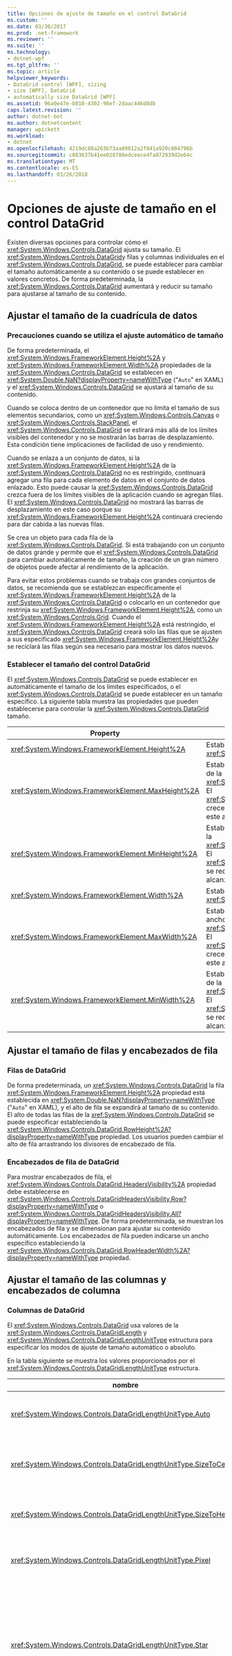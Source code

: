 ```yaml
---
title: Opciones de ajuste de tamaño en el control DataGrid
ms.custom: ''
ms.date: 03/30/2017
ms.prod: .net-framework
ms.reviewer: ''
ms.suite: ''
ms.technology:
- dotnet-wpf
ms.tgt_pltfrm: ''
ms.topic: article
helpviewer_keywords:
- DataGrid control [WPF], sizing
- size [WPF], DataGrid
- automatically size DataGrid [WPF]
ms.assetid: 96a0e47e-b010-4302-98ef-2daac446d8db
caps.latest.revision: ''
author: dotnet-bot
ms.author: dotnetcontent
manager: wpickett
ms.workload:
- dotnet
ms.openlocfilehash: 4219dc88a263b73aa89812a2f841a920c804796b
ms.sourcegitcommit: c883637b41ee028786edceece4fa872939d2e64c
ms.translationtype: MT
ms.contentlocale: es-ES
ms.lasthandoff: 03/26/2018
---
```

# <a name="sizing-options-in-the-datagrid-control"></a>Opciones de ajuste de tamaño en el control DataGrid
Existen diversas opciones para controlar cómo el <xref:System.Windows.Controls.DataGrid> ajusta su tamaño. El <xref:System.Windows.Controls.DataGrid>y filas y columnas individuales en el <xref:System.Windows.Controls.DataGrid>, se puede establecer para cambiar el tamaño automáticamente a su contenido o se puede establecer en valores concretos. De forma predeterminada, la <xref:System.Windows.Controls.DataGrid> aumentará y reducir su tamaño para ajustarse al tamaño de su contenido.  
  
## <a name="sizing-the-datagrid"></a>Ajustar el tamaño de la cuadrícula de datos  
  
### <a name="cautions-when-using-automatic-sizing"></a>Precauciones cuando se utiliza el ajuste automático de tamaño  
 De forma predeterminada, el <xref:System.Windows.FrameworkElement.Height%2A> y <xref:System.Windows.FrameworkElement.Width%2A> propiedades de la <xref:System.Windows.Controls.DataGrid> se establecen en <xref:System.Double.NaN?displayProperty=nameWithType> ("`Auto`" en XAML) y el <xref:System.Windows.Controls.DataGrid> se ajustará al tamaño de su contenido.  
  
 Cuando se coloca dentro de un contenedor que no limita el tamaño de sus elementos secundarios, como un <xref:System.Windows.Controls.Canvas> o <xref:System.Windows.Controls.StackPanel>, el <xref:System.Windows.Controls.DataGrid> se estirará más allá de los límites visibles del contenedor y no se mostrarán las barras de desplazamiento. Esta condición tiene implicaciones de facilidad de uso y rendimiento.  
  
 Cuando se enlaza a un conjunto de datos, si la <xref:System.Windows.FrameworkElement.Height%2A> de la <xref:System.Windows.Controls.DataGrid> no es restringido, continuará agregar una fila para cada elemento de datos en el conjunto de datos enlazado. Esto puede causar la <xref:System.Windows.Controls.DataGrid> crezca fuera de los límites visibles de la aplicación cuando se agregan filas. El <xref:System.Windows.Controls.DataGrid> no mostrará las barras de desplazamiento en este caso porque su <xref:System.Windows.FrameworkElement.Height%2A> continuará creciendo para dar cabida a las nuevas filas.  
  
 Se crea un objeto para cada fila de la <xref:System.Windows.Controls.DataGrid>. Si está trabajando con un conjunto de datos grande y permite que el <xref:System.Windows.Controls.DataGrid> para cambiar automáticamente de tamaño, la creación de un gran número de objetos puede afectar al rendimiento de la aplicación.  
  
 Para evitar estos problemas cuando se trabaja con grandes conjuntos de datos, se recomienda que se establezcan específicamente el <xref:System.Windows.FrameworkElement.Height%2A> de la <xref:System.Windows.Controls.DataGrid> o colocarlo en un contenedor que restrinja su <xref:System.Windows.FrameworkElement.Height%2A>, como un <xref:System.Windows.Controls.Grid>. Cuando el <xref:System.Windows.FrameworkElement.Height%2A> está restringido, el <xref:System.Windows.Controls.DataGrid> creará solo las filas que se ajusten a sus especificado <xref:System.Windows.FrameworkElement.Height%2A>y se reciclará las filas según sea necesario para mostrar los datos nuevos.  
  
### <a name="setting-the-datagrid-size"></a>Establecer el tamaño del control DataGrid  
 El <xref:System.Windows.Controls.DataGrid> se puede establecer en automáticamente el tamaño de los límites especificados, o el <xref:System.Windows.Controls.DataGrid> se puede establecer en un tamaño específico. La siguiente tabla muestra las propiedades que pueden establecerse para controlar la <xref:System.Windows.Controls.DataGrid> tamaño.  
  
|Property|Descripción|  
|--------------|-----------------|  
|<xref:System.Windows.FrameworkElement.Height%2A>|Establece un alto específico para el <xref:System.Windows.Controls.DataGrid>.|  
|<xref:System.Windows.FrameworkElement.MaxHeight%2A>|Establece el límite superior para el alto de la <xref:System.Windows.Controls.DataGrid>. El <xref:System.Windows.Controls.DataGrid> crecerá verticalmente hasta que alcanza este alto.|  
|<xref:System.Windows.FrameworkElement.MinHeight%2A>|Establece el límite inferior para el alto de la <xref:System.Windows.Controls.DataGrid>. El <xref:System.Windows.Controls.DataGrid> se reducirá verticalmente hasta que alcanza este alto.|  
|<xref:System.Windows.FrameworkElement.Width%2A>|Establece un ancho específico para el <xref:System.Windows.Controls.DataGrid>.|  
|<xref:System.Windows.FrameworkElement.MaxWidth%2A>|Establece el límite superior para el ancho de la <xref:System.Windows.Controls.DataGrid>. El <xref:System.Windows.Controls.DataGrid> crece horizontalmente hasta que llega a este ancho.|  
|<xref:System.Windows.FrameworkElement.MinWidth%2A>|Establece el límite inferior para el ancho de la <xref:System.Windows.Controls.DataGrid>. El <xref:System.Windows.Controls.DataGrid> se reducirá horizontalmente hasta alcanzar este ancho.|  
  
## <a name="sizing-rows-and-row-headers"></a>Ajustar el tamaño de filas y encabezados de fila  
  
### <a name="datagrid-rows"></a>Filas de DataGrid  
 De forma predeterminada, un <xref:System.Windows.Controls.DataGrid> la fila <xref:System.Windows.FrameworkElement.Height%2A> propiedad está establecida en <xref:System.Double.NaN?displayProperty=nameWithType> ("`Auto`" en XAML), y el alto de fila se expandirá al tamaño de su contenido. El alto de todas las filas de la <xref:System.Windows.Controls.DataGrid> se puede especificar estableciendo la <xref:System.Windows.Controls.DataGrid.RowHeight%2A?displayProperty=nameWithType> propiedad. Los usuarios pueden cambiar el alto de fila arrastrando los divisores de encabezado de fila.  
  
### <a name="datagrid-row-headers"></a>Encabezados de fila de DataGrid  
 Para mostrar encabezados de fila, el <xref:System.Windows.Controls.DataGrid.HeadersVisibility%2A> propiedad debe establecerse en <xref:System.Windows.Controls.DataGridHeadersVisibility.Row?displayProperty=nameWithType> o <xref:System.Windows.Controls.DataGridHeadersVisibility.All?displayProperty=nameWithType>. De forma predeterminada, se muestran los encabezados de fila y se dimensionan para ajustar su contenido automáticamente. Los encabezados de fila pueden indicarse un ancho específico estableciendo la <xref:System.Windows.Controls.DataGrid.RowHeaderWidth%2A?displayProperty=nameWithType> propiedad.  
  
## <a name="sizing-columns-and-column-headers"></a>Ajustar el tamaño de las columnas y encabezados de columna  
  
### <a name="datagrid-columns"></a>Columnas de DataGrid  
 El <xref:System.Windows.Controls.DataGrid> usa valores de la <xref:System.Windows.Controls.DataGridLength> y <xref:System.Windows.Controls.DataGridLengthUnitType> estructura para especificar los modos de ajuste de tamaño automático o absoluto.  
  
 En la tabla siguiente se muestra los valores proporcionados por el <xref:System.Windows.Controls.DataGridLengthUnitType> estructura.  
  
|nombre|Descripción|  
|----------|-----------------|  
|<xref:System.Windows.Controls.DataGridLengthUnitType.Auto>|El valor predeterminado de tamaños de modo de ajuste de tamaño automático <xref:System.Windows.Controls.DataGrid> columnas en función del contenido de las celdas y encabezados de columna.|  
|<xref:System.Windows.Controls.DataGridLengthUnitType.SizeToCells>|Automático basado en celdas tamaños de modo de ajuste de tamaño <xref:System.Windows.Controls.DataGrid> columnas en función del contenido de las celdas de la columna, sin incluir encabezados de columna.|  
|<xref:System.Windows.Controls.DataGridLengthUnitType.SizeToHeader>|Automático basado en encabezados tamaños de modo de ajuste de tamaño <xref:System.Windows.Controls.DataGrid> columnas en función del contenido de sólo los encabezados de columna.|  
|<xref:System.Windows.Controls.DataGridLengthUnitType.Pixel>|Basado en el píxel tamaños de modo de ajuste de tamaño <xref:System.Windows.Controls.DataGrid> columnas según el valor numérico proporcionado.|  
|<xref:System.Windows.Controls.DataGridLengthUnitType.Star>|El modo de ajuste de estrella se utiliza para distribuir el espacio disponible en proporciones ponderadas.<br /><br /> En XAML, los valores de estrella se expresan como n *, donde n representa un valor numérico. 1\* es equivalente a \*. Por ejemplo, si dos columnas de una <xref:System.Windows.Controls.DataGrid> tenía anchos de \* y 2\*, la primera columna recibiría una parte del espacio disponible y la segunda columna recibiría dos partes del espacio disponible.|  
  
 El <xref:System.Windows.Controls.DataGridLengthConverter> clase puede usarse para convertir datos entre valores numéricos o de cadena y <xref:System.Windows.Controls.DataGridLength> valores.  
  
 De forma predeterminada, el <xref:System.Windows.Controls.DataGrid.ColumnWidth%2A?displayProperty=nameWithType> propiedad está establecida en <xref:System.Windows.Controls.DataGridLength.SizeToHeader%2A>y el <xref:System.Windows.Controls.DataGridColumn.Width%2A?displayProperty=nameWithType> propiedad está establecida en <xref:System.Windows.Controls.DataGridLength.Auto%2A>. Cuando se establece el modo de ajuste en <xref:System.Windows.Controls.DataGridLength.Auto%2A> o <xref:System.Windows.Controls.DataGridLength.SizeToCells%2A>, columnas aumentará de tamaño hasta el ancho de su contenido visible más ancho. Al desplazarse, estos modos de ajuste de tamaño hará que las columnas se expandan si el contenido que es mayor que el tamaño de columna actual se desplaza en la vista. La columna no se reducirá cuando el contenido se desplaza fuera de la vista.  
  
 Las columnas de la <xref:System.Windows.Controls.DataGrid> también se puede establecer en automáticamente el tamaño solo dentro de los límites especificados, o las columnas se pueden establecer en un tamaño específico. En la tabla siguiente muestra las propiedades que se pueden establecer para controlar el tamaño de las columnas.  
  
|Property|Descripción|  
|--------------|-----------------|  
|<xref:System.Windows.Controls.DataGrid.MaxColumnWidth%2A?displayProperty=nameWithType>|Establece el límite superior para todas las columnas de la <xref:System.Windows.Controls.DataGrid>.|  
|<xref:System.Windows.Controls.DataGridColumn.MaxWidth%2A?displayProperty=nameWithType>|Establece el límite superior para una columna individual. Invalida <xref:System.Windows.Controls.DataGrid.MaxColumnWidth%2A?displayProperty=nameWithType>.|  
|<xref:System.Windows.Controls.DataGrid.MinColumnWidth%2A?displayProperty=nameWithType>|Establece el límite inferior para todas las columnas de la <xref:System.Windows.Controls.DataGrid>.|  
|<xref:System.Windows.Controls.DataGridColumn.MinWidth%2A?displayProperty=nameWithType>|Establece el límite inferior para una columna individual. Invalida <xref:System.Windows.Controls.DataGrid.MinColumnWidth%2A?displayProperty=nameWithType>.|  
|<xref:System.Windows.Controls.DataGrid.ColumnWidth%2A?displayProperty=nameWithType>|Establece un ancho específico para todas las columnas de la <xref:System.Windows.Controls.DataGrid>.|  
|<xref:System.Windows.Controls.DataGridColumn.Width%2A?displayProperty=nameWithType>|Establece un ancho específico para una columna individual. Invalida <xref:System.Windows.Controls.DataGrid.ColumnWidth%2A?displayProperty=nameWithType>.|  
  
### <a name="datagrid-column-headers"></a>Encabezados de columna de DataGrid  
 De forma predeterminada, <xref:System.Windows.Controls.DataGrid> se muestran los encabezados de columna. Para ocultar los encabezados de columna, el <xref:System.Windows.Controls.DataGrid.HeadersVisibility%2A> propiedad debe establecerse en <xref:System.Windows.Controls.DataGridHeadersVisibility.Row?displayProperty=nameWithType> o <xref:System.Windows.Controls.DataGridHeadersVisibility.None?displayProperty=nameWithType>. De forma predeterminada, cuando se muestran los encabezados de columna, se dimensionan para ajustar su contenido automáticamente. Los encabezados de columna se pueden dar un alto concreto estableciendo la <xref:System.Windows.Controls.DataGrid.ColumnHeaderHeight%2A?displayProperty=nameWithType> propiedad.  
  
### <a name="resizing-with-the-mouse"></a>Cambio de tamaño con el Mouse  
 Pueden cambiar el tamaño de los usuarios <xref:System.Windows.Controls.DataGrid> filas y columnas arrastrando los divisores de encabezado de fila o columna. El <xref:System.Windows.Controls.DataGrid> también admite el cambio de tamaño automático de filas y columnas haciendo doble clic en el divisor de encabezado de fila o columna. Para evitar que un usuario cambiar el tamaño de columnas en particular, establezca la <xref:System.Windows.Controls.DataGridColumn.CanUserResize%2A?displayProperty=nameWithType> propiedad `false` para las columnas individuales. Para evitar que los usuarios cambien el tamaño de todas las columnas, establezca la <xref:System.Windows.Controls.DataGrid.CanUserResizeColumns%2A?displayProperty=nameWithType> propiedad `false`. Para evitar que los usuarios cambien el tamaño de todas las filas, establezca la <xref:System.Windows.Controls.DataGrid.CanUserResizeRows%2A?displayProperty=nameWithType> propiedad `false`.  
  
## <a name="see-also"></a>Vea también  
 <xref:System.Windows.Controls.DataGrid>  
 <xref:System.Windows.Controls.DataGridColumn>  
 <xref:System.Windows.Controls.DataGridLength>  
 <xref:System.Windows.Controls.DataGridLengthConverter>
